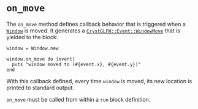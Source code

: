 # `on_move`

The `on_move` method defines callback behavior that is triggered when a [`Window`](/deep-dive/window.md) is moved. It generates a [`CrystGLFW::Event::WindowMove`](/deep-dive/events/windowmove.md) that is yielded to the block:

```crystal
window = Window.new

window.on_move do |event|
  puts "window moved to (#{event.x}, #{event.y})"
end
```

With this callback defined, every time `window` is moved, its new location is printed to standard output.

`on_move` must be called from within a `run` block definition.